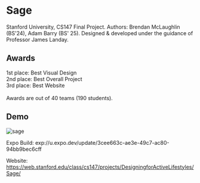 # Sage
Stanford University, CS147 Final Project. Authors: Brendan McLaughlin (BS'24), Adam Barry (BS' 25). Designed & developed under the guidance of Professor James Landay.

## Awards
1st place: Best Visual Design\
2nd place: Best Overall Project\
3rd place: Best Website\
\
Awards are out of 40 teams (190 students).

## Demo
![sage](https://github.com/adamjohnbarry/sage/assets/72267866/d534d9df-8d81-4d9d-80fb-c4b5d9e05a0a)

Expo Build: exp://u.expo.dev/update/3cee663c-ae3e-49c7-ac80-94bb9bec6cff

Website: https://web.stanford.edu/class/cs147/projects/DesigningforActiveLifestyles/Sage/

